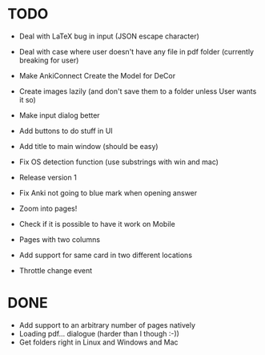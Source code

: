# TODO
* Deal with LaTeX bug in input (JSON escape character)
* Deal with case where user doesn't have any file in pdf folder (currently breaking for user)
* Make AnkiConnect Create the Model for DeCor
* Create images lazily (and don't save them to a folder unless User wants it so)
* Make input dialog better
* Add buttons to do stuff in UI
* Add title to main window (should be easy)
* Fix OS detection function (use substrings with win and mac)
* Release version 1

* Fix Anki not going to blue mark when opening answer
* Zoom into pages!
* Check if it is possible to have it work on Mobile
* Pages with two columns
* Add support for same card in two different locations
* Throttle change event

# DONE
* Add support to an arbitrary number of pages natively
* Loading pdf... dialogue (harder than I though :-))
* Get folders right in Linux and Windows and Mac

